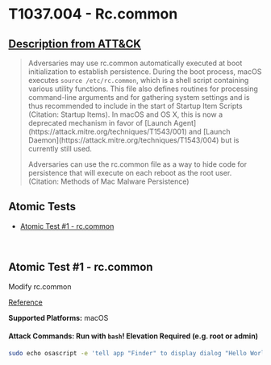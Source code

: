 # T1037.004 - Rc.common
## [Description from ATT&CK](https://attack.mitre.org/techniques/T1037/004)
<blockquote>Adversaries may use rc.common automatically executed at boot initialization to establish persistence. During the boot process, macOS executes <code>source /etc/rc.common</code>, which is a shell script containing various utility functions. This file also defines routines for processing command-line arguments and for gathering system settings and is thus recommended to include in the start of Startup Item Scripts (Citation: Startup Items). In macOS and OS X, this is now a deprecated mechanism in favor of [Launch Agent](https://attack.mitre.org/techniques/T1543/001) and [Launch Daemon](https://attack.mitre.org/techniques/T1543/004) but is currently still used.

Adversaries can use the rc.common file as a way to hide code for persistence that will execute on each reboot as the root user. (Citation: Methods of Mac Malware Persistence)</blockquote>

## Atomic Tests

- [Atomic Test #1 - rc.common](#atomic-test-1---rccommon)


<br/>

## Atomic Test #1 - rc.common
Modify rc.common

[Reference](https://developer.apple.com/library/content/documentation/MacOSX/Conceptual/BPSystemStartup/Chapters/StartupItems.html)

**Supported Platforms:** macOS





#### Attack Commands: Run with `bash`!  Elevation Required (e.g. root or admin) 


```bash
sudo echo osascript -e 'tell app "Finder" to display dialog "Hello World"' >> /etc/rc.common
```






<br/>
